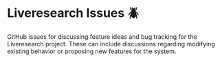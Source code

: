 # Liveresearch Issues 🪲
GitHub issues for discussing feature ideas and bug tracking for the Liveresearch project. These can include discussions regarding modifying existing behavior or proposing new features for the system.

